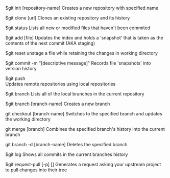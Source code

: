 
$git init [repository-name]
	Creates a new repository with specified name

$git clone [url]
	Clones an existing repository and its history

$git status
	Lists all new or modified files that haven't been commited

$git add [file]
	Updates the index and holds a 'snapshot' that is taken as the contents of the next commit (AKA staging)

$git reset
	unstage a file while retaining the changes in working directory	

$git commit -m "[descriptive message]"
	Records file 'snapshots' into version history

$git push	
	Updates remote repositories using local repositories 

$git branch
	Lists all of the local branches in the current repository

$git branch	[branch-name]
	Creates a new branch

git checkout [branch-name]
	Switches to the specified branch and updates the working directory

git merge [branch]
	Combines the specified branch's history into the current branch	

git branch -d [branch-name]
	Deletes the specified branch	

$git log
	Shows all commits in the current branches history	

$git request-pull [-p] <start> <url>[<end>]
	Generates a request asking your upstream project to pull changes into their tree

